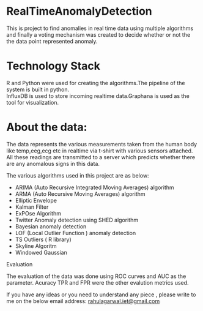 # RealTimeAnomalyDetection
This is project to find anomalies in real time data using multiple algorithms and finally a voting mechanism was created to decide whether or not the the data point represented anomaly.

# Technology Stack
R and Python were used for creating the algorithms.The pipeline of the system is built in python.  
InfluxDB is used to store incoming realtime data.Graphana is used as the tool for visualization.

# About the data:
The data represents the various measurements taken from the human body like temp,eeg,ecg etc in realtime via t-shirt with various sensors attached. All these readings are transmitted to a server which predicts whether there are any anomalous signs in this data.

The various algorithms used in this project are as below:

- ARIMA (Auto Recursive Integrated Moving Averages) algorithm
- ARMA (Auto Recursive Moving Averages) algorithm
- Elliptic Envelope
- Kalman Filter
- ExPOse Algorithm
- Twitter Anomaly detection using SHED algorithm
- Bayesian anomaly detection
- LOF (Local Outlier Function ) anomaly detection
- TS Outliers ( R library)
- Skyline Algoritm
- Windowed Gaussian


Evaluation

The evaluation of the data was done using ROC curves and AUC as the parameter. Acuracy TPR and FPR were the other evalution metrics used.

If you have any ideas or you need to understand any piece , please write to me on the below email address:
rahulagarwal.iet@gmail.com






